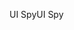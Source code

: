 <span data-ttu-id="dde18-101">UI Spy</span><span class="sxs-lookup"><span data-stu-id="dde18-101">UI Spy</span></span>
